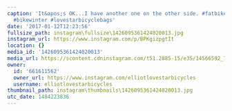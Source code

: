 ```yaml
---
caption: 'It&apos;s OK...I have another one on the other side. #fatbike #cycling #bikepacking
  #bikewinter #lovestarbicyclebags'
date: '2017-01-12T12:23:56'
fullsize_path: instagram\fullsize\1426095361424020013.jpg
instagram_url: https://www.instagram.com/p/BPKgizpgtIt
location: {}
media_id: '1426095361424020013'
media_url: https://scontent.cdninstagram.com/t51.2885-15/e35/14566592_773960332756193_6592379722498310144_n.jpg?ig_cache_key=MTQyNjA5NTM2MTQyNDAyMDAxMw%3D%3D.2
owner:
  id: '661611562'
  owner_url: https://www.instagram.com/elliotlovestarbicycles
  username: elliotlovestarbicycles
thumbnail_path: instagram\thumbnails\1426095361424020013.jpg
utc_date: 1484223836
---
```

